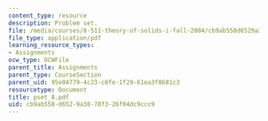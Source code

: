 ```yaml
---
content_type: resource
description: Problem set.
file: /media/courses/8-511-theory-of-solids-i-fall-2004/cb9ab558d6529a3878f326f04dc9ccc9_pset_8.pdf
file_type: application/pdf
learning_resource_types:
- Assignments
ocw_type: OCWFile
parent_title: Assignments
parent_type: CourseSection
parent_uid: 95e04779-4c23-c0fe-1f29-61ea3f8681c3
resourcetype: Document
title: pset_8.pdf
uid: cb9ab558-d652-9a38-78f3-26f04dc9ccc9
---
```

